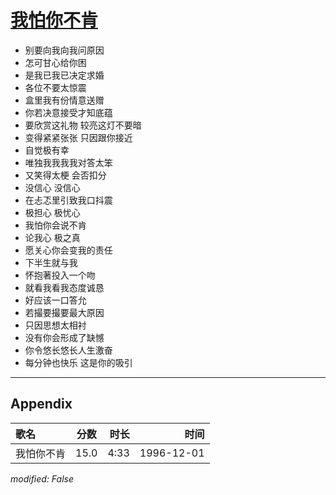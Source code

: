 # [我怕你不肯](https://music.163.com/song?id=25837790)

* 别要向我向我问原因
* 怎可甘心给你困
* 是我已我已决定求婚
* 各位不要太惊震
* 盒里我有份情意送赠
* 你若决意接受才知底蕴
* 要欣赏这礼物 较亮这灯不要暗
* 变得紧紧张张 只因跟你接近
* 自觉极有幸
* 唯独我我我我对答太笨
* 又笑得太梗 会否扣分
* 没信心 没信心
* 在忐忑里引致我口抖震
* 极担心 极忧心
* 我怕你会说不肯
* 论我心 极之真
* 愿关心你会变我的责任
* 下半生就与我
* 怀抱著投入一个吻
* 就看我看我态度诚恳
* 好应该一口答允
* 若撮要撮要最大原因
* 只因思想太相衬
* 没有你会形成了缺憾
* 你令悠长悠长人生激奋
* 每分钟也快乐 这是你的吸引


---

## Appendix

|歌名|分数|时长|时间|
|:---|:---:|---:|---:|
|我怕你不肯|15.0|4:33|1996-12-01

*modified: False*